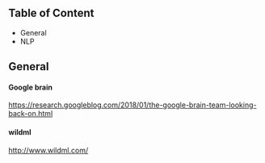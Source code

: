 ## Table of Content
* General 
* NLP

## General

#### Google brain
https://research.googleblog.com/2018/01/the-google-brain-team-looking-back-on.html

#### wildml
http://www.wildml.com/
